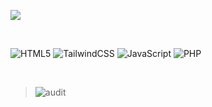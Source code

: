 
<a href="https://www.halvatsivut.fi"><img src="https://user-images.githubusercontent.com/88707539/185848811-402def19-1c8c-4864-91b3-c9aa3392af30.png"></a>


<br>


![HTML5](https://img.shields.io/badge/html5-%23E34F26.svg?style=for-the-badge&logo=html5&logoColor=white)
![TailwindCSS](https://img.shields.io/badge/tailwindcss-%2338B2AC.svg?style=for-the-badge&logo=tailwind-css&logoColor=white)
![JavaScript](https://img.shields.io/badge/javascript-%23323330.svg?style=for-the-badge&logo=javascript&logoColor=%23F7DF1E)
![PHP](https://img.shields.io/badge/php-%23777BB4.svg?style=for-the-badge&logo=php&logoColor=white)

<br>

> ![audit](https://user-images.githubusercontent.com/88707539/185891131-34f0879d-fa7c-454e-a003-ed915520a318.PNG)
 



 
 

